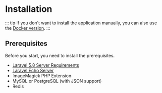 # Installation

::: tip
If you don't want to install the application manually, you can also use the [Docker version](https://github.com/galaxyofdrones/docker).
:::

## Prerequisites

Before you start, you need to install the prerequisites.

- [Laravel 5.8 Server Requirements](https://laravel.com/docs/5.8/installation#installation)
- [Laravel Echo Server](https://github.com/tlaverdure/laravel-echo-server)
- ImageMagick PHP Extension
- MySQL or PostgreSQL (with JSON support)
- Redis
